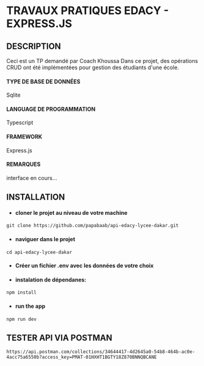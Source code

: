 # TRAVAUX PRATIQUES EDACY - EXPRESS.JS

## DESCRIPTION
Ceci est un TP demandé par Coach Khoussa
Dans ce projet, des opérations CRUD ont été implémentées pour gestion des étudiants d'une école.

#### TYPE DE BASE DE DONNÉES
 Sqlite
#### LANGUAGE DE PROGRAMMATION
 Typescript
#### FRAMEWORK
Express.js
#### REMARQUES
interface en cours...


## INSTALLATION

- #### cloner le projet au niveau de votre machine
`git clone https://github.com/papabaab/api-edacy-lycee-dakar.git`

- #### naviguer dans le projet
`cd api-edacy-lycee-dakar`

- #### Créer un fichier .env avec les données de votre choix

- #### instalation de dépendanes:
`npm install`
- #### run the app
`npm run dev`

## TESTER API VIA POSTMAN
`https://api.postman.com/collections/34644417-4d2645a0-54b8-464b-ac0e-4acc75a6550b?access_key=PMAT-01HXHT1BGTY18Z870BNNQBCANE`
